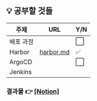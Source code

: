## 💡 공부할 것들

| 주제      | URL                                                          | Y/N                |
| --------- | ------------------------------------------------------------ | ------------------ |
| 배포 과정 |                                      |                :white_large_square:        |
| Harbor    | [harbor.md](https://github.com/sujinsu/TIL/blob/main/%EA%B0%9C%EB%85%90/Harbor.md) | :white_check_mark: |
| ArgoCD    |                                     |   :white_large_square:                      |
| Jenkins   |                                                              |                    |



### 결과물 👉 [[Notion]](https://www.notion.so/fbaf6a02f81344dfbc2329cf60f189e0?v=7b4be346d27040d5acc9d9ad77eb8720&pvs=4)

